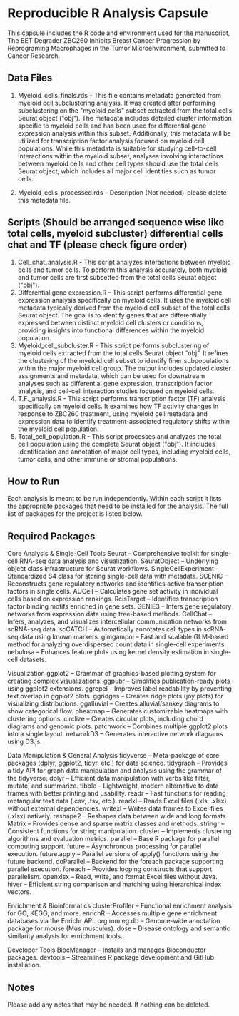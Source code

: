 # Reproducible R Analysis Capsule
This capsule includes the R code and environment used for the manuscript, The BET Degrader ZBC260 Inhibits Breast Cancer Progression by Reprograming Macrophages in the Tumor Microenvironment, submitted to Cancer Research.

## Data Files
1.	Myeloid_cells_finals.rds – This file contains metadata generated from myeloid cell subclustering analysis. It was created after performing subclustering on the "myeloid cells" subset extracted from the total cells Seurat object ("obj"). The metadata includes detailed cluster information specific to myeloid cells and has been used for differential gene expression analysis within this subset. Additionally, this metadata will be utilized for transcription factor analysis focused on myeloid cell populations. While this metadata is suitable for studying cell-to-cell interactions within the myeloid subset, analyses involving interactions between myeloid cells and other cell types should use the total cells Seurat object, which includes all major cell identities such as tumor cells.

2.	Myeloid_cells_processed.rds – Description (Not needed)-please delete this metadata file.

## Scripts (Should be arranged sequence wise like total cells, myeloid subcluster) differential cells chat and TF (please check figure order)
1.	Cell_chat_analysis.R - This script analyzes interactions between myeloid cells and tumor cells. To perform this analysis accurately, both myeloid and tumor cells are first subsetted from the total cells Seurat object ("obj").
2.	Differential gene expression.R - This script performs differential gene expression analysis specifically on myeloid cells. It uses the myeloid cell metadata typically derived from the myeloid cell subset of the total cells Seurat object. The goal is to identify genes that are differentially expressed between distinct myeloid cell clusters or conditions, providing insights into functional differences within the myeloid population.
3.	Myeloid_cell_subcluster.R - This script performs subclustering of myeloid cells extracted from the total cells Seurat object “obj”. It refines the clustering of the myeloid cell subset to identify finer subpopulations within the major myeloid cell group. The output includes updated cluster assignments and metadata, which can be used for downstream analyses such as differential gene expression, transcription factor analysis, and cell-cell interaction studies focused on myeloid cells.
4.	T.F._analysis.R - This script performs transcription factor (TF) analysis specifically on myeloid cells. It examines how TF activity changes in response to ZBC260 treatment, using myeloid cell metadata and expression data to identify treatment-associated regulatory shifts within the myeloid cell population.
5.	Total_cell_population.R - This script processes and analyzes the total cell population using the complete Seurat object ("obj"). It includes identification and annotation of major cell types, including myeloid cells, tumor cells, and other immune or stromal populations.

## How to Run
Each analysis is meant to be run independently. Within each script it lists the appropriate packages that need to be installed for the analysis. The full list of packages for the project is listed below. 

## Required Packages

Core Analysis & Single-Cell Tools
Seurat – Comprehensive toolkit for single-cell RNA-seq data analysis and visualization.
SeuratObject – Underlying object class infrastructure for Seurat workflows.
SingleCellExperiment – Standardized S4 class for storing single-cell data with metadata.
SCENIC – Reconstructs gene regulatory networks and identifies active transcription factors in single cells.
AUCell – Calculates gene set activity in individual cells based on expression rankings.
RcisTarget – Identifies transcription factor binding motifs enriched in gene sets.
GENIE3 – Infers gene regulatory networks from expression data using tree-based methods.
CellChat – Infers, analyzes, and visualizes intercellular communication networks from scRNA-seq data.
scCATCH – Automatically annotates cell types in scRNA-seq data using known markers.
glmgampoi – Fast and scalable GLM-based method for analyzing overdispersed count data in single-cell experiments.
nebulosa – Enhances feature plots using kernel density estimation in single-cell datasets.

Visualization
ggplot2 – Grammar of graphics-based plotting system for creating complex visualizations.
ggpubr – Simplifies publication-ready plots using ggplot2 extensions.
ggrepel – Improves label readability by preventing text overlap in ggplot2 plots.
ggridges – Creates ridge plots (joy plots) for visualizing distributions.
ggalluvial – Creates alluvial/sankey diagrams to show categorical flow.
pheatmap – Generates customizable heatmaps with clustering options.
circlize – Creates circular plots, including chord diagrams and genomic plots.
patchwork – Combines multiple ggplot2 plots into a single layout.
networkD3 – Generates interactive network diagrams using D3.js.

Data Manipulation & General Analysis
tidyverse – Meta-package of core packages (dplyr, ggplot2, tidyr, etc.) for data science.
tidygraph – Provides a tidy API for graph data manipulation and analysis using the grammar of the tidyverse.
dplyr – Efficient data manipulation with verbs like filter, mutate, and summarize.
tibble – Lightweight, modern alternative to data frames with better printing and usability.
readr – Fast functions for reading rectangular text data (.csv, .tsv, etc.).
readxl – Reads Excel files (.xls, .xlsx) without external dependencies.
writexl – Writes data frames to Excel files (.xlsx) natively.
reshape2 – Reshapes data between wide and long formats.
Matrix – Provides dense and sparse matrix classes and methods.
stringr – Consistent functions for string manipulation.
cluster – Implements clustering algorithms and evaluation metrics.
parallel – Base R package for parallel computing support.
future – Asynchronous processing for parallel execution.
future.apply – Parallel versions of apply() functions using the future backend.
doParallel – Backend for the foreach package supporting parallel execution.
foreach – Provides looping constructs that support parallelism.
openxlsx – Read, write, and format Excel files without Java.
hiver – Efficient string comparison and matching using hierarchical index vectors.

Enrichment & Bioinformatics
clusterProfiler – Functional enrichment analysis for GO, KEGG, and more.
enrichR – Accesses multiple gene enrichment databases via the Enrichr API.
org.mm.eg.db – Genome-wide annotation package for mouse (Mus musculus).
dose – Disease ontology and semantic similarity analysis for enrichment tools.

Developer Tools
BiocManager – Installs and manages Bioconductor packages.
devtools – Streamlines R package development and GitHub installation.

## Notes
Please add any notes that may be needed. If nothing can be deleted. 
